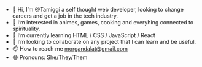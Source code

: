 - 👋 Hi, I’m @Tamiggi a self thought web developer, looking to change careers and get a job in the tech industry.
- 👀 I’m interested in animes, games, cooking and everyhing connected to spirituality.
- 🌱 I’m currently learning HTML / CSS / JavaScript / React
- 💞️ I’m looking to collaborate on any project that I can learn and be useful.
- 📫 How to reach me morgandalat@gmail.com
- 😄 Pronouns: She/They/Them

<!---
Tamiggi/Tamiggi is a ✨ special ✨ repository because its `README.md` (this file) appears on your GitHub profile.
You can click the Preview link to take a look at your changes.
--->
